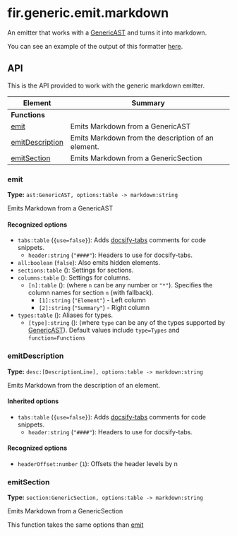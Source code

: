 # fir.generic.emit.markdown

An emitter that works with a [GenericAST](#/generic/parser.md?id=GenericAST) and turns it into markdown.

You can see an example of the output of this formatter [here](/examples/generic-emit-markdown.md).

## API

This is the API provided to work with the generic markdown emitter.

| Element | Summary |
|---------|---------|
| **Functions** |  |
| [emit](#emit) | Emits Markdown from a GenericAST |
| [emitDescription](#emitDescription) | Emits Markdown from the description of an element. |
| [emitSection](#emitSection) | Emits Markdown from a GenericSection |

### emit

**Type:** `ast:GenericAST, options:table -> markdown:string`  

Emits Markdown from a GenericAST


#### Recognized options

- `tabs:table` (`{use=false}`): Adds [docsify-tabs](https://jhildenbiddle.github.io/docsify-tabs/#/) comments for code snippets.
  - `header:string` (`"####"`): Headers to use for docsify-tabs.
- `all:boolean` (`false`): Also emits hidden elements.
- `sections:table` (): Settings for sections.
- `columns:table` (): Settings for columns.
  - `[n]:table` (): (where `n` can be any number or `"*"`). Specifies the column names for section `n` (with fallback).
    - `[1]:string` (`"Element"`) - Left column
    - `[2]:string` (`"Summary"`) - Right column
- `types:table` (): Aliases for types.
  - `[type]:string` (): (where `type` can be any of the types supported by [GenericAST](#/generic/backend?id=GenericAST)). Default values include `type=Types` and `function=Functions`

### emitDescription

**Type:** `desc:[DescriptionLine], options:table -> markdown:string`  

Emits Markdown from the description of an element.


#### Inherited options

- `tabs:table` (`{use=false}`): Adds [docsify-tabs](https://jhildenbiddle.github.io/docsify-tabs/#/) comments for code snippets.
  - `header:string` (`"####"`): Headers to use for docsify-tabs.

#### Recognized options

- `headerOffset:number` (`1`): Offsets the header levels by n

### emitSection

**Type:** `section:GenericSection, options:table -> markdown:string`  

Emits Markdown from a GenericSection

This function takes the same options than [emit](#emit)
